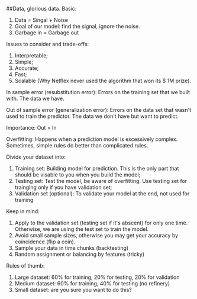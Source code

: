 ##Data, glorious data. 
Basic:

1. Data = Singal + Noise
2. Goal of our model: find the signal, ignore the noise. 
3. Garbage in = Garbage out

Issues to consider and trade-offs:

1. Interpretable;
2. Simple;
3. Accurate;
4. Fast;
5. Scalable (Why Netflex never used the algorithm that won its $ 1M prize).

In sample error (resubstitution error): Errors on the training set that we built with. The data we have.

Out of sample error (generalization error): Errors on the data set that wasn't used to train the predictor. The data we don't have but want to predict. 

Importance: Out > In

Overfitting: Happens when a prediction model is excessively complex. Sometimes, simple rules do better than complicated rules.

Divide your dataset into:

1. Training set: Building model for prediction. This is the only part that should be visable to you when you build the model;
2. Testing set: Test the model, be aware of overfitting. Use testing set for trainging only if you have validation set;
3. Validation set (optional): To validate your model at the end, not used for training  

Keep in mind: 

1. Apply to the validation set (testing set if it's abscent) for only one time. Otherwise, we are using the test set to train the model. 
2. Avoid small sample sizes, otherwise you may get your accuracy by coincidence (flip a coin).
3. Sample your data in time chunks (backtesting)
4. Random assignment or balancing by features (tricky)

Rules of thumb:

1. Large dataset: 60% for training, 20% for testing, 20% for validation 
2. Medium dataset: 60% for training, 40% for testing (no refinery)
3. Small dataset: are you sure you want to do this? 
